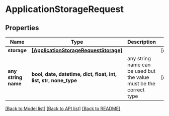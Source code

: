 # ApplicationStorageRequest


## Properties
Name | Type | Description | Notes
------------ | ------------- | ------------- | -------------
**storage** | [**[ApplicationStorageRequestStorage]**](ApplicationStorageRequestStorage.md) |  | [optional] 
**any string name** | **bool, date, datetime, dict, float, int, list, str, none_type** | any string name can be used but the value must be the correct type | [optional]

[[Back to Model list]](../README.md#documentation-for-models) [[Back to API list]](../README.md#documentation-for-api-endpoints) [[Back to README]](../README.md)


